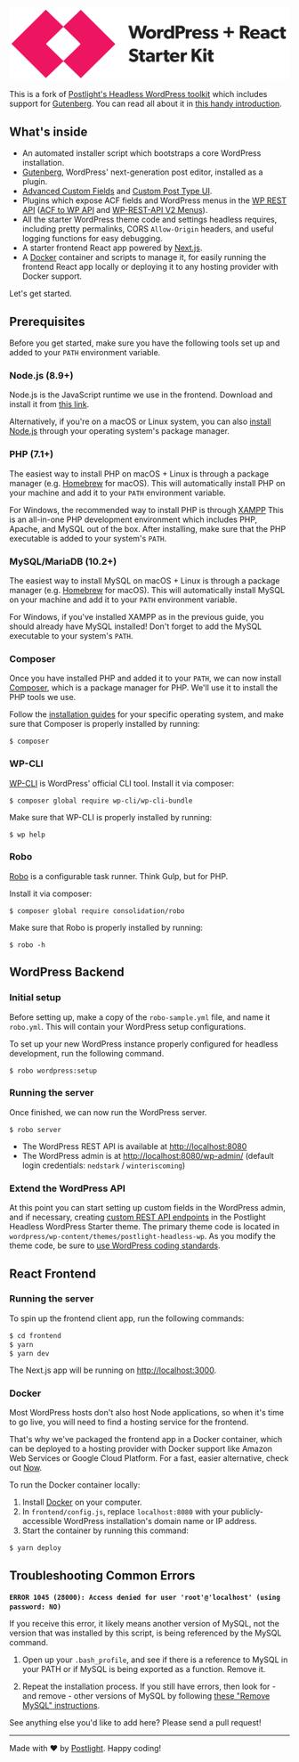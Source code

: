 ![WordPress + React Starter Kit](frontend/static/images/wordpress-plus-react-header.png)

This is a fork of [Postlight's Headless WordPress toolkit](https://github.com/postlight/headless-wp-starter) which includes support for [Gutenberg](https://wordpress.org/gutenberg/). You can read all about it in [this handy introduction](https://trackchanges.postlight.com/introducing-postlights-wordpress-react-starter-kit-a61e2633c48c).

## What's inside

- An automated installer script which bootstraps a core WordPress installation.
- [Gutenberg](https://wordpress.org/gutenberg/), WordPress' next-generation post editor, installed as a plugin.
- [Advanced Custom Fields](https://www.advancedcustomfields.com/) and [Custom Post Type UI](https://wordpress.org/plugins/custom-post-type-ui/).
- Plugins which expose ACF fields and WordPress menus in the [WP REST API](https://developer.wordpress.org/rest-api/) ([ACF to WP API](https://wordpress.org/plugins/acf-to-wp-api/) and [WP-REST-API V2 Menus](https://wordpress.org/plugins/wp-rest-api-v2-menus/)).
- All the starter WordPress theme code and settings headless requires, including pretty permalinks, CORS `Allow-Origin` headers, and useful logging functions for easy debugging.
- A starter frontend React app powered by [Next.js](https://nextjs.org/).
- A [Docker](https://www.docker.com/) container and scripts to manage it, for easily running the frontend React app locally or deploying it to any hosting provider with Docker support.

Let's get started.

## Prerequisites

Before you get started, make sure you have the following tools set up and added to your `PATH` environment variable.

### Node.js (8.9+)

Node.js is the JavaScript runtime we use in the frontend. Download and install it from [this link](https://nodejs.org/en/).

Alternatively, if you're on a macOS or Linux system, you can also [install Node.js](https://nodejs.org/en/download/package-manager/) through your operating system's package manager.

### PHP (7.1+)

The easiest way to install PHP on macOS + Linux is through a package manager (e.g. [Homebrew](https://brew.sh/) for macOS). This will automatically install PHP on your machine and add it to your `PATH` environment variable.

For Windows, the recommended way to install PHP is through [XAMPP](https://www.apachefriends.org/) This is an all-in-one PHP development environment which includes PHP, Apache, and MySQL out of the box. After installing, make sure that the PHP executable is added to your system's `PATH`.

### MySQL/MariaDB (10.2+)

The easiest way to install MySQL on macOS + Linux is through a package manager (e.g. [Homebrew](https://brew.sh/) for macOS). This will automatically install MySQL on your machine and add it to your `PATH` environment variable.

For Windows, if you've installed XAMPP as in the previous guide, you should already have MySQL installed! Don't forget to add the MySQL executable to your system's `PATH`.

### Composer

Once you have installed PHP and added it to your `PATH`, we can now install [Composer](https://getcomposer.org/), which is a package manager for PHP. We'll use it to install the PHP tools we use.

Follow the [installation guides](https://getcomposer.org/doc/00-intro.md#installation-linux-unix-osx) for your specific operating system, and make sure that Composer is properly installed by running:

```sh-session
$ composer
```

### WP-CLI

[WP-CLI](https://wp-cli.org/) is WordPress' official CLI tool. Install it via composer:

```sh-session
$ composer global require wp-cli/wp-cli-bundle
```

Make sure that WP-CLI is properly installed by running:

```sh-session
$ wp help
```

### Robo

[Robo](https://robo.li/) is a configurable task runner. Think Gulp, but for PHP.

Install it via composer:

```sh-session
$ composer global require consolidation/robo
```

Make sure that Robo is properly installed by running:

```sh-session
$ robo -h
```

## WordPress Backend

### Initial setup

Before setting up, make a copy of the `robo-sample.yml` file, and name it `robo.yml`. This will contain your WordPress setup configurations.

To set up your new WordPress instance properly configured for headless development, run the following command.

```sh-session
$ robo wordpress:setup
```

### Running the server

Once finished, we can now run the WordPress server.

```sh-session
$ robo server
```

- The WordPress REST API is available at [http://localhost:8080](http://localhost:8080)
- The WordPress admin is at [http://localhost:8080/wp-admin/](http://localhost:8080/wp-admin/) (default login credentials: `nedstark` / `winteriscoming`)

### Extend the WordPress API

At this point you can start setting up custom fields in the WordPress admin, and if necessary, creating [custom REST API endpoints](https://developer.wordpress.org/rest-api/extending-the-rest-api/adding-custom-endpoints/) in the Postlight Headless WordPress Starter theme. The primary theme code is located in `wordpress/wp-content/themes/postlight-headless-wp`. As you modify the theme code, be sure to [use WordPress coding standards](https://github.com/postlight/headless-wp-starter/blob/master/wordpress/wp-content/themes/postlight-headless-wp/README.md).

## React Frontend

### Running the server

To spin up the frontend client app, run the following commands:

```sh-session
$ cd frontend
$ yarn
$ yarn dev
```

The Next.js app will be running on [http://localhost:3000](http://localhost:3000).

### Docker

Most WordPress hosts don't also host Node applications, so when it's time to go live, you will need to find a hosting service for the frontend.

That's why we've packaged the frontend app in a Docker container, which can be deployed to a hosting provider with Docker support like Amazon Web Services or Google Cloud Platform. For a fast, easier alternative, check out [Now](https://zeit.co/now).

To run the Docker container locally:

1.  Install [Docker](https://www.docker.com/) on your computer.
2.  In `frontend/config.js`, replace `localhost:8080` with your publicly-accessible WordPress installation's domain name or IP address.
3.  Start the container by running this command:

```sh-session
$ yarn deploy
```

## Troubleshooting Common Errors

**`ERROR 1045 (28000): Access denied for user 'root'@'localhost' (using password: NO)`**

If you receive this error, it likely means another version of MySQL, not the version that was installed by this script, is being referenced by the MySQL command.

1.  Open up your `.bash_profile`, and see if there is a reference to MySQL in your PATH or if MySQL is being exported as a function. Remove it.

2.  Repeat the installation process. If you still have errors, then look for - and remove - other versions of MySQL by following [these "Remove MySQL" instructions](https://coderwall.com/p/os6woq/uninstall-all-those-broken-versions-of-mysql-and-re-install-it-with-brew-on-mac-mavericks).

See anything else you'd like to add here? Please send a pull request!

---

Made with ❤️ by [Postlight](https://postlight.com). Happy coding!
